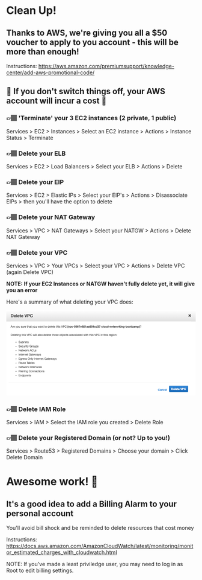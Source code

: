 # Clean Up!

## Thanks to AWS, we're giving you all a $50 voucher to apply to you account - this will be more than enough!
Instructions: https://aws.amazon.com/premiumsupport/knowledge-center/add-aws-promotional-code/

## 🚨 __If you don't switch things off, your AWS account will incur a cost__ 🚨

### 👉🏽 'Terminate' your 3 EC2 instances (2 private, 1 public)
Services > EC2 > Instances > Select an EC2 instance > Actions > Instance Status > Terminate

### 👉🏽 Delete your ELB
Services > EC2 > Load Balancers > Select your ELB > Actions > Delete

### 👉🏽 Delete your EIP
Services > EC2 > Elastic IPs > Select your EIP's > Actions > Disassociate EIPs > then you'll have the option to delete

### 👉🏽 Delete your NAT Gateway
Services > VPC > NAT Gateways > Select your NATGW > Actions > Delete NAT Gateway

### 👉🏽 Delete your VPC
Services > VPC > Your VPCs > Select your VPC > Actions > Delete VPC (again Delete VPC)

__NOTE: If your EC2 Instances or NATGW haven't fully delete yet, it will give you an error__

Here's a summary of what deleting your VPC does:

![Delete VPC](images/delete_VPC.png)

### 👉🏽 Delete IAM Role
Services > IAM > Select the IAM role you created > Delete Role

### 👉🏽 Delete your Registered Domain (or not? Up to you!)
Services > Route53 > Registered Domains > Choose your domain > Click Delete Domain

# Awesome work! 🌈

## It's a good idea to add a Billing Alarm to your personal account
You'll avoid bill shock and be reminded to delete resources that cost money

Instructions: https://docs.aws.amazon.com/AmazonCloudWatch/latest/monitoring/monitor_estimated_charges_with_cloudwatch.html

NOTE: If you've made a least priviledge user, you may need to log in as Root to edit billing settings.
